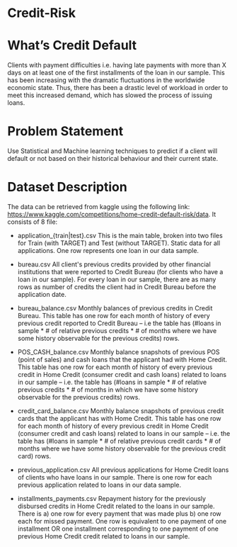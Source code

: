 # Credit-Risk
# What’s Credit Default
Clients with payment difficulties i.e. having late payments with more than X days on at least one of the first installments of the loan in our sample. This has been increasing with the dramatic fluctuations in the worldwide economic state. Thus, there has been a drastic level of workload in order to meet this increased demand, which has slowed the process of issuing loans.

# Problem Statement
Use Statistical and Machine learning techniques to predict if a client will default or not based on their historical behaviour and their current state.

# Dataset Description
The data can be retrieved from kaggle using the following link: https://www.kaggle.com/competitions/home-credit-default-risk/data. It consists of 8 file:

- application_{train|test}.csv
  This is the main table, broken into two files for Train (with TARGET) and Test (without TARGET).
  Static data for all applications. One row represents one loan in our data sample.
  
- bureau.csv
  All client's previous credits provided by other financial institutions that were reported to Credit Bureau (for clients who have a loan in our sample).
  For every loan in our sample, there are as many rows as number of credits the client had in Credit Bureau before the application date.

- bureau_balance.csv
  Monthly balances of previous credits in Credit Bureau.
  This table has one row for each month of history of every previous credit reported to Credit Bureau – i.e the table has (#loans in sample * # of relative previous credits * # of months where we have some history observable for the previous credits) rows.

- POS_CASH_balance.csv
  Monthly balance snapshots of previous POS (point of sales) and cash loans that the applicant had with Home Credit.
  This table has one row for each month of history of every previous credit in Home Credit (consumer credit and cash loans) related to loans in our sample – i.e. the table     has (#loans in sample * # of relative previous credits * # of months in which we have some history observable for the previous credits) rows.

- credit_card_balance.csv
  Monthly balance snapshots of previous credit cards that the applicant has with Home Credit.
  This table has one row for each month of history of every previous credit in Home Credit (consumer credit and cash loans) related to loans in our sample – i.e. the table     has (#loans in sample * # of relative previous credit cards * # of months where we have some history observable for the previous credit card) rows.

- previous_application.csv
  All previous applications for Home Credit loans of clients who have loans in our sample.
  There is one row for each previous application related to loans in our data sample.

- installments_payments.csv
  Repayment history for the previously disbursed credits in Home Credit related to the loans in our sample.
  There is a) one row for every payment that was made plus b) one row each for missed payment.
  One row is equivalent to one payment of one installment OR one installment corresponding to one payment of one previous Home Credit credit related to loans in our sample.
